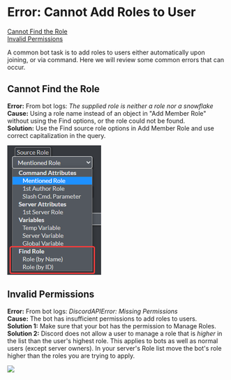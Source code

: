 # Error: Cannot Add Roles to User
[Cannot Find the Role](#cannot-find-the-role)  
[Invalid Permissions](#invalid-permissions)  

A common bot task is to add roles to users either automatically upon joining, or via command. Here we will review some common errors that can occur.  

## Cannot Find the Role
**Error:** From bot logs: _The supplied role is neither a role nor a snowflake_<br/>
**Cause:** Using a role name instead of an object in "Add Member Role" without using the Find options, or the role could not be found.<br/>
**Solution:** Use the Find source role options in Add Member Role and use correct capitalization in the query.<br/>

![](https://raw.githubusercontent.com/Silversunset01/dbm/master/screenshots/roleexamplenew.png)

## Invalid Permissions
**Error:** From bot logs: _DiscordAPIError: Missing Permissions_<br/>
**Cause:** The bot has insufficient permissions to add roles to users.<br/>
**Solution 1:** Make sure that your bot has the permission to Manage Roles.<br/>
**Solution 2:** Discord does not allow a user to manage a role that is *higher* in the list than the user's highest role. This applies to bots as well as normal users (except server owners). In your server's Role list move the bot's role higher than the roles you are trying to apply.  

![](https://raw.githubusercontent.com/Silversunset01/dbm/master/screenshots/rolelist1.jpg)